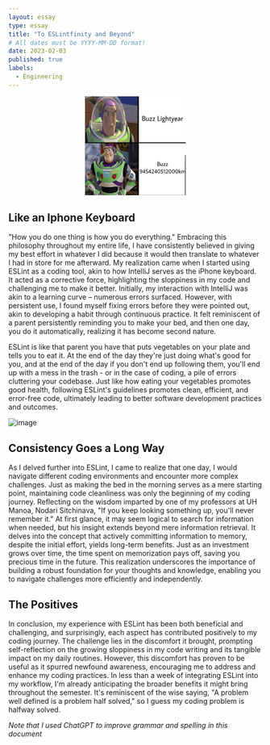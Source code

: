 ```yaml
---
layout: essay
type: essay
title: "To ESLintfinity and Beyond"
# All dates must be YYYY-MM-DD format!
date: 2023-02-03
published: true
labels:
  - Engineering
---
```



<div style="text-align: center;">
    <img src="../img/cotton/buzz-lightyear.jpeg" width="200px"/>
</div>

## Like an Iphone Keyboard
  <p> "How you do one thing is how you do everything." Embracing this philosophy throughout my entire life, I have consistently believed in giving my best effort in whatever I did because it would then translate to whatever I had in store for me afterward. My realization came when I started using ESLint as a coding tool, akin to how IntelliJ serves as the iPhone keyboard. It acted as a corrective force, highlighting the sloppiness in my code and challenging me to make it better. Initially, my interaction with IntelliJ was akin to a learning curve – numerous errors surfaced. However, with persistent use, I found myself fixing errors before they were pointed out, akin to developing a habit through continuous practice. It felt reminiscent of a parent persistently reminding you to make your bed, and then one day, you do it automatically, realizing it has become second nature.</p>

<p>ESLint is like that parent you have that puts vegetables on your plate and tells you to eat it. At the end of the day they're just doing what's good for you, and at the end of the day if you don't end up following them, you'll end up with a mess in the trash - or in the case of coding, a pile of errors cluttering your codebase. Just like how eating your vegetables promotes good health, following ESLint's guidelines promotes clean, efficient, and error-free code, ultimately leading to better software development practices and outcomes.</p>

![image](https://github.com/RonanAndal/RonanAndal.github.io/assets/156995607/babfd76f-e2fd-406e-8e19-8216be16d338)

## Consistency Goes a Long Way
 <p>As I delved further into ESLint, I came to realize that one day, I would navigate different coding environments and encounter more complex challenges. Just as making the bed in the morning serves as a mere starting point, maintaining code cleanliness was only the beginning of my coding journey. Reflecting on the wisdom imparted by one of my professors at UH Manoa, Nodari Sitchinava, "If you keep looking something up, you'll never remember it." At first glance, it may seem logical to search for information when needed, but his insight extends beyond mere information retrieval. It delves into the concept that actively committing information to memory, despite the initial effort, yields long-term benefits. Just as an investment grows over time, the time spent on memorization pays off, saving you precious time in the future. This realization underscores the importance of building a robust foundation for your thoughts and knowledge, enabling you to navigate challenges more efficiently and independently.</p>

<p></p>

## The Positives
  <p>In conclusion, my experience with ESLint has been both beneficial and challenging, and surprisingly, each aspect has contributed positively to my coding journey. The challenge lies in the discomfort it brought, prompting self-reflection on the growing sloppiness in my code writing and its tangible impact on my daily routines. However, this discomfort has proven to be useful as it spurred newfound awareness, encouraging me to address and enhance my coding practices. In less than a week of integrating ESLint into my workflow, I'm already anticipating the broader benefits it might bring throughout the semester. It's reminiscent of the wise saying, "A problem well defined is a problem half solved," so I guess my coding problem is halfway solved. </p>

  
*Note that I used ChatGPT to improve grammar and spelling in this document*
